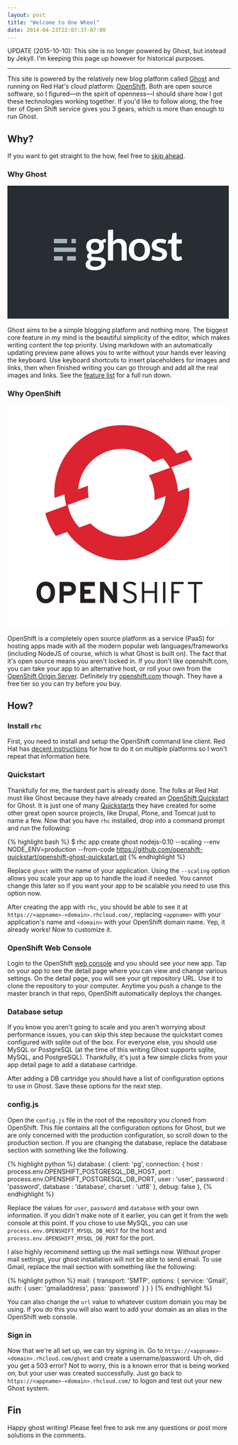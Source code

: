 ```yaml
---
layout: post
title: "Welcome to One Wheel"
date: 2014-04-23T22:07:37-07:00
---
```


UPDATE (2015-10-10): This site is no longer powered by Ghost, but instead by
Jekyll. I'm keeping this page up however for historical purposes.

--------------------

This site is powered by the relatively new blog platform called [Ghost](http://ghost.org) and running on Red Hat's cloud platform: [OpenShift](https://www.openshift.com/). Both are open source software, so I figured—in the spirit of openness—I should share how I got these technologies working together. If you'd like to follow along, the free tier of Open Shift service gives you 3 gears, which is more than enough to run Ghost.

Why?
---
If you want to get straight to the how, feel free to [skip ahead](#how).

### Why Ghost

![](/assets/images/ghost-logo.png)

Ghost aims to be a simple blogging platform and nothing more. The biggest core feature in my mind is the beautiful simplicity of the editor, which makes writing content the top priority. Using markdown with an automatically updating preview pane allows you to write without your hands ever leaving the keyboard. Use keyboard shortcuts to insert placeholders for images and links, then when finished writing you can go through and add all the real images and links. See the [feature list](https://ghost.org/features/) for a full run down.

### Why OpenShift

![](/assets/images/openshift-logo.png)

OpenShift is a completely open source platform as a service (PaaS) for hosting apps made with all the modern popular web languages/frameworks (including NodeJS of course, which is what Ghost is built on). The fact that it's open source means you aren't locked in. If you don't like openshift.com, you can take your app to an alternative host, or roll your own from the [OpenShift Origin Server](https://github.com/openshift/origin-server). Definitely try [openshift.com](http://www.openshift.com) though. They have a free tier so you can try before you buy.

<a name="how"></a>How?
---

### Install `rhc`
First, you need to install and setup the OpenShift command line client. Red Hat has [decent instructions](https://www.openshift.com/get-started#cli) for how to do it on multiple platforms so I won't repeat that information here.

### Quickstart
Thankfully for me, the hardest part is already done. The folks at Red Hat must like Ghost because they have already created an [OpenShift Quickstart](https://github.com/openshift-quickstart/openshift-ghost-quickstart) for Ghost. It is just one of many [Quickstarts](https://github.com/openshift-quickstart) they have created for some other great open source projects, like Drupal, Plone, and Tomcat just to name a few. Now that you have `rhc` installed, drop into a command prompt and run the following:

{% highlight bash %}
$ rhc app create ghost nodejs-0.10 --scaling --env NODE_ENV=production --from-code https://github.com/openshift-quickstart/openshift-ghost-quickstart.git
{% endhighlight %}

Replace `ghost` with the name of your application. Using the `--scaling` option allows you scale your app up to handle the load if needed. You cannot change this later so if you want your app to be scalable you need to use this option now.

After creating the app with `rhc`, you should be able to see it at `https://<appname>-<domain>.rhcloud.com/`, replacing `<appname>` with your application's name and `<domain>` with your OpenShift domain name. Yep, it already works! Now to customize it.

### OpenShift Web Console
Login to the OpenShift [web console](https://openshift.redhat.com/app/console/applications) and you should see your new app. Tap on your app to see the detail page where you can view and change various settings. On the detail page, you will see your git repository URL. Use it to clone the repository to your computer. Anytime you push a change to the master branch in that repo, OpenShift automatically deploys the changes.

### Database setup
If you know you aren't going to scale and you aren't worrying about performance issues, you can skip this step because the quickstart comes configured with sqlite out of the box. For everyone else, you should use MySQL or PostgreSQL (at the time of this writing Ghost supports sqlite, MySQL, and PostgreSQL). Thankfully, it's just a few simple clicks from your app detail page to add a database cartridge.

After adding a DB cartridge you should have a list of configuration options to use in Ghost. Save these options for the next step.

### config.js
Open the `config.js` file in the root of the repository you cloned from OpenShift. This file contains all the configuration options for Ghost, but we are only concerned with the production configuration, so scroll down to the production section. If you are changing the database, replace the database section with something like the following.

{% highlight python %}
database: {
    client: 'pg',
    connection: {
        host     : process.env.OPENSHIFT_POSTGRESQL_DB_HOST,
        port     : process.env.OPENSHIFT_POSTGRESQL_DB_PORT,
        user     : 'user',
        password : 'password',
        database : 'database',
        charset  : 'utf8'
    },
    debug: false
},
{% endhighlight %}

Replace the values for `user`, `password` and `database` with your own information. If you didn't make note of it earlier, you can get it from the web console at this point. If you chose to use MySQL, you can use `process.env.OPENSHIFT_MYSQL_DB_HOST` for the host and `process.env.OPENSHIFT_MYSQL_DB_PORT` for the port.

I also highly recommend setting up the mail settings now. Without proper mail settings, your ghost installation will not be able to send email. To use Gmail, replace the mail section with something like the following:

{% highlight python %}
mail: {
    transport: 'SMTP',
    options: {
        service: 'Gmail',
        auth: {
            user: 'gmailaddress',
            pass: 'password'
        }
    }
}
{% endhighlight %}

You can also change the `url` value to whatever custom domain you may be using. If you do this you will also want to add your domain as an alias in the OpenShift web console.

### Sign in
Now that we're all set up, we can try signing in. Go to `https://<appname>-<domain>.rhcloud.com/ghost` and create a username/password. Uh oh, did you get a 503 error? Not to worry, this is a known error that is being worked on, but your user was created successfully. Just go back to `https://<appname>-<domain>.rhcloud.com/` to logon and test out your new Ghost system.

Fin
---
Happy ghost writing! Please feel free to ask me any questions or post more solutions in the comments.
